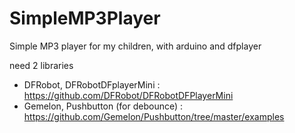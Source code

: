 # SimpleMP3Player
Simple MP3 player for my children, with arduino and dfplayer

need 2 libraries
- DFRobot, DFRobotDFplayerMini : https://github.com/DFRobot/DFRobotDFPlayerMini
- Gemelon, Pushbutton (for debounce) : https://github.com/Gemelon/Pushbutton/tree/master/examples
